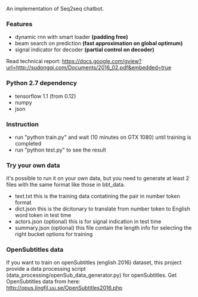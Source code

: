 An implementation of Seq2seq chatbot. 

### Features
* dynamic rnn with smart loader **(padding free)**
* beam search on prediction **(fast approximation on global optimum)**
* signal indicator for decoder **(partial control on decoder)**

Read technical report: 
https://docs.google.com/gview?url=http://sudongqi.com/Documents/2016_02.pdf&embedded=true

### Python 2.7 dependency
* tensorflow 1.1 (from 0.12)
* numpy
* json

### Instruction
* run "python train.py" and wait (10 minutes on GTX 1080) until training is completed
* run "python test.py" to see the result

### Try your own data
it's possible to run it on your own data, but you need to generate at least 2 files with the same format like those in bbt_data.
* text.txt      this is the training data contatining the pair in number token format
* dict.json     this is the dicitonary to translate from number token to English word token in test time
* actors.json   (optional) this is for signal indication in test time
* summary.json  (optional) this file contain the length info for selecting the right bucket options for training

### OpenSubtitles data 
If you want to train on openSubtitles (english 2016) dataset, this project provide a data processing script (data_processing/openSub_data_generator.py) for openSubtitles.
Get OpenSubtitles data from here: http://opus.lingfil.uu.se/OpenSubtitles2016.php
